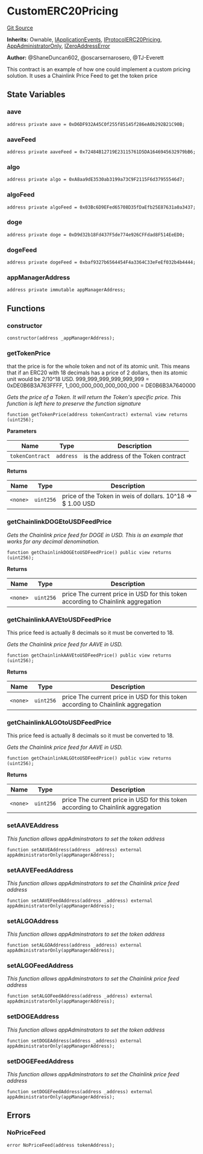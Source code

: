 # CustomERC20Pricing
[Git Source](https://github.com/thrackle-io/aquifi-rules-v1/blob/e484b68f1ca0d10ffe5b3b006faff195ef61dcb9/src/example/pricing/CustomERC20Pricing.sol)

**Inherits:**
Ownable, [IApplicationEvents](/src/common/IEvents.sol/interface.IApplicationEvents.md), [IProtocolERC20Pricing](/src/common/IProtocolERC20Pricing.sol/interface.IProtocolERC20Pricing.md), [AppAdministratorOnly](/src/protocol/economic/AppAdministratorOnly.sol/contract.AppAdministratorOnly.md), [IZeroAddressError](/src/common/IErrors.sol/interface.IZeroAddressError.md)

**Author:**
@ShaneDuncan602, @oscarsernarosero, @TJ-Everett

This contract is an example of how one could implement a custom pricing solution. It uses a Chainlink Price Feed to get the token price


## State Variables
### aave

```solidity
address private aave = 0xD6DF932A45C0f255f85145f286eA0b292B21C90B;
```


### aaveFeed

```solidity
address private aaveFeed = 0x72484B12719E23115761D5DA1646945632979bB6;
```


### algo

```solidity
address private algo = 0xA8aa9dE3530ab3199a73C9F2115F6d37955546d7;
```


### algoFeed

```solidity
address private algoFeed = 0x03Bc6D9EFed65708D35fDaEfb25E87631a0a3437;
```


### doge

```solidity
address private doge = 0xD9d32b18Fd437F5de774e926CFFdad8F514EeED0;
```


### dogeFeed

```solidity
address private dogeFeed = 0xbaf9327b6564454F4a3364C33eFeEf032b4b4444;
```


### appManagerAddress

```solidity
address private immutable appManagerAddress;
```


## Functions
### constructor


```solidity
constructor(address _appManagerAddress);
```

### getTokenPrice

that the price is for the whole token and not of its atomic unit. This means that if
an ERC20 with 18 decimals has a price of 2 dollars, then its atomic unit would be 2/10^18 USD.
999_999_999_999_999_999 = 0xDE0B6B3A763FFFF, 1_000_000_000_000_000_000 = DE0B6B3A7640000

*Gets the price of a Token. It will return the Token's specific price. This function is left here to preserve the function signature*


```solidity
function getTokenPrice(address tokenContract) external view returns (uint256);
```
**Parameters**

|Name|Type|Description|
|----|----|-----------|
|`tokenContract`|`address`|is the address of the Token contract|

**Returns**

|Name|Type|Description|
|----|----|-----------|
|`<none>`|`uint256`|price of the Token in weis of dollars. 10^18 => $ 1.00 USD|


### getChainlinkDOGEtoUSDFeedPrice

*Gets the Chainlink price feed for DOGE in USD. This is an example that works for any decimal denomination.*


```solidity
function getChainlinkDOGEtoUSDFeedPrice() public view returns (uint256);
```
**Returns**

|Name|Type|Description|
|----|----|-----------|
|`<none>`|`uint256`|price The current price in USD for this token according to Chainlink aggregation|


### getChainlinkAAVEtoUSDFeedPrice

This price feed is actually 8 decimals so it must be converted to 18.

*Gets the Chainlink price feed for AAVE in USD.*


```solidity
function getChainlinkAAVEtoUSDFeedPrice() public view returns (uint256);
```
**Returns**

|Name|Type|Description|
|----|----|-----------|
|`<none>`|`uint256`|price The current price in USD for this token according to Chainlink aggregation|


### getChainlinkALGOtoUSDFeedPrice

This price feed is actually 8 decimals so it must be converted to 18.

*Gets the Chainlink price feed for AAVE in USD.*


```solidity
function getChainlinkALGOtoUSDFeedPrice() public view returns (uint256);
```
**Returns**

|Name|Type|Description|
|----|----|-----------|
|`<none>`|`uint256`|price The current price in USD for this token according to Chainlink aggregation|


### setAAVEAddress

*This function allows appAdminstrators to set the token address*


```solidity
function setAAVEAddress(address _address) external appAdministratorOnly(appManagerAddress);
```

### setAAVEFeedAddress

*This function allows appAdminstrators to set the Chainlink price feed address*


```solidity
function setAAVEFeedAddress(address _address) external appAdministratorOnly(appManagerAddress);
```

### setALGOAddress

*This function allows appAdminstrators to set the token address*


```solidity
function setALGOAddress(address _address) external appAdministratorOnly(appManagerAddress);
```

### setALGOFeedAddress

*This function allows appAdminstrators to set the Chainlink price feed address*


```solidity
function setALGOFeedAddress(address _address) external appAdministratorOnly(appManagerAddress);
```

### setDOGEAddress

*This function allows appAdminstrators to set the token address*


```solidity
function setDOGEAddress(address _address) external appAdministratorOnly(appManagerAddress);
```

### setDOGEFeedAddress

*This function allows appAdminstrators to set the Chainlink price feed address*


```solidity
function setDOGEFeedAddress(address _address) external appAdministratorOnly(appManagerAddress);
```

## Errors
### NoPriceFeed

```solidity
error NoPriceFeed(address tokenAddress);
```

